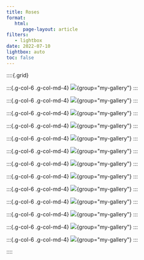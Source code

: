 ```yaml
---
title: Roses
format:
   html:
      page-layout: article
filters:
   - lightbox
date: 2022-07-10
lightbox: auto
toc: false
---
```


::::{.grid}

:::{.g-col-6 .g-col-md-4}
![](08-roses/08-roses-0.png){group="my-gallery"}
:::

:::{.g-col-6 .g-col-md-4}
![](08-roses/08-roses-1.png){group="my-gallery"}
:::

:::{.g-col-6 .g-col-md-4}
![](08-roses/08-roses-2.png){group="my-gallery"}
:::

:::{.g-col-6 .g-col-md-4}
![](08-roses/08-roses-3.png){group="my-gallery"}
:::

:::{.g-col-6 .g-col-md-4}
![](08-roses/08-roses-4.png){group="my-gallery"}
:::

:::{.g-col-6 .g-col-md-4}
![](08-roses/08-roses-5.png){group="my-gallery"}
:::

:::{.g-col-6 .g-col-md-4}
![](08-roses/08-roses-6.png){group="my-gallery"}
:::

:::{.g-col-6 .g-col-md-4}
![](08-roses/08-roses-7.png){group="my-gallery"}
:::

:::{.g-col-6 .g-col-md-4}
![](08-roses/08-roses-8.png){group="my-gallery"}
:::

:::{.g-col-6 .g-col-md-4}
![](08-roses/08-roses-9.png){group="my-gallery"}
:::

:::{.g-col-6 .g-col-md-4}
![](08-roses/08-roses-10.png){group="my-gallery"}
:::

:::{.g-col-6 .g-col-md-4}
![](08-roses/08-roses-11.png){group="my-gallery"}
:::

:::{.g-col-6 .g-col-md-4}
![](08-roses/08-roses-12.png){group="my-gallery"}
:::

::::